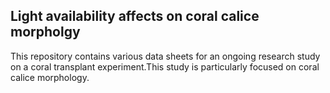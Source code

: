 ## Light availability affects on coral calice morpholgy 

This repository contains various data sheets for an ongoing research study on a coral transplant experiment.This study is particularly focused on coral calice morphology.

